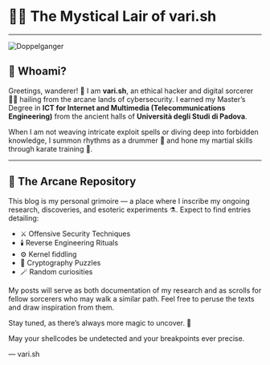 # 🧙‍♂️ The Mystical Lair of vari.sh

---

![Doppelganger](/images/redteamgrimoire.png)

## 🔮 Whoami?

Greetings, wanderer! 👋 I am **vari.sh**, an ethical hacker and digital sorcerer 🧙‍♂️ hailing from the arcane lands of cybersecurity. I earned my Master’s Degree in **ICT for Internet and Multimedia (Telecommunications Engineering)** from the ancient halls of **Università degli Studi di Padova**.

When I am not weaving intricate exploit spells or diving deep into forbidden knowledge, I summon rhythms as a drummer 🥁 and hone my martial skills through karate training 🥋.

---

## 📜 The Arcane Repository

This blog is my personal grimoire — a place where I inscribe my ongoing research, discoveries, and esoteric experiments ⚗️. Expect to find entries detailing:

- ⚔️ Offensive Security Techniques
- 🕯️ Reverse Engineering Rituals
- ⚙️ Kernel fiddling
- 📜 Cryptography Puzzles
- 🪄 Random curiosities

My posts will serve as both documentation of my research and as scrolls for fellow sorcerers who may walk a similar path. Feel free to peruse the texts and draw inspiration from them.

Stay tuned, as there’s always more magic to uncover. 🔮

May your shellcodes be undetected and your breakpoints ever precise.

— vari.sh

